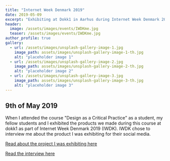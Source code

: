 ```yaml
---
title: "Internet Week Denmark 2019"
date: 2019-05-09
excerpt: "Exhibiting at Dokk1 in Aarhus during Internet Week Denmark 2019"
header:
  image: /assets/images/events/IWDKme.jpg
  teaser: /assets/images/events/IWDKme.jpg
author_profile: true
gallery:
  - url: /assets/images/unsplash-gallery-image-1.jpg
    image_path: assets/images/unsplash-gallery-image-1-th.jpg
    alt: "placeholder image 1"
  - url: /assets/images/unsplash-gallery-image-2.jpg
    image_path: assets/images/unsplash-gallery-image-2-th.jpg
    alt: "placeholder image 2"
  - url: /assets/images/unsplash-gallery-image-3.jpg
    image_path: assets/images/unsplash-gallery-image-3-th.jpg
    alt: "placeholder image 3"
---
```


## 9th of May 2019

When I attended the course "Design as a Critical Practice" as a student, my fellow students and I exhibited the products we made during this course at dokk1 as part of Internet Week Denmark 2019 (IWDK). IWDK chose to interview me about the product I was exhibiting for their social media.

[Read about the project I was exhibiting here](#LINK)

[Read the interview here](http://bit.ly/2PYRv7Z)
